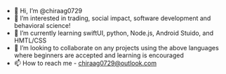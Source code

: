 - 👋 Hi, I’m @chiraag0729
- 👀 I’m interested in trading, social impact, software development and behavioral science!
- 🌱 I’m currently learning swiftUI, python, Node.js, Android Stuido, and HMTL/CSS
- 💞️ I’m looking to collaborate on any projects using the above languages where beginners are accepted and learning is encouraged
- 📫 How to reach me - chiraag0729@outlook.com

<!---
chiraag0729/chiraag0729 is a ✨ special ✨ repository because its `README.md` (this file) appears on your GitHub profile.
You can click the Preview link to take a look at your changes.
--->
